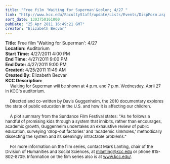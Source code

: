 ```yaml
---
title: "Free film 'Waiting for Superman'&colon; 4/27 "
link: "http://www.kcc.edu/FacultyStaff/update/Lists/Events/DispForm.aspx?ID=79"
sort_date: 1303750161000
pubDate: "25 Apr 2011 16:49:21 GMT"
creator: "Elizabeth Becvar"
---
```


<div><b>Title:</b> Free film &#39;Waiting for Superman&#39;: 4/27 </div>
<div><b>Location:</b> Auditorium</div>
<div><b>Start Time:</b> 4/27/2011 4:00 PM</div>
<div><b>End Time:</b> 4/27/2011 9:00 PM</div>
<div><b>End Date:</b> 4/27/2011 9:00 PM</div>
<div><b>Created:</b> 4/25/2011 11:49 AM</div>
<div><b>Created By:</b> Elizabeth Becvar</div>
<div><b>KCC Description:</b> <div class="ExternalClass32ADB988F6484BEF95E3B9310A39B55D"><div>   <font size="2"> Waiting for Superman will be shown at 4 p.m. and 7 p.m. Wednesday, April 27 in KCC's auditorium. </font></div><font size="2">
<div><br />    Directed and co-written by Davis Guggenheim, the 2010 documentary explores the state of public education in the U.S. and how it is affecting our children. </div>
<div><br />    A plot summary from the Sundance Film Festival states: &quot;As he follows a handful of promising kids through a system that inhibits, rather than encourages, academic growth, Guggenheim undertakes an exhaustive review of public education, surveying 'drop-out factories' and 'academic sinkholes,' methodically dissecting the system and its seemingly intractable problems.&quot;</div>
<div><br />    For more information on the film series, contact Mark Lanting, chair of the Division of Humanities and Social Sciences, at </font><a href="mailto:mlanting@kcc.edu"><font size="2">mlanting@kcc.edu</font></a><font size="2"> or phone 815-802-8709. Information on the film series also is at </font><a href="/"><font size="2">www.kcc.edu/</font></a><font size="2">.</font></div>
<div> </div></div></div>
